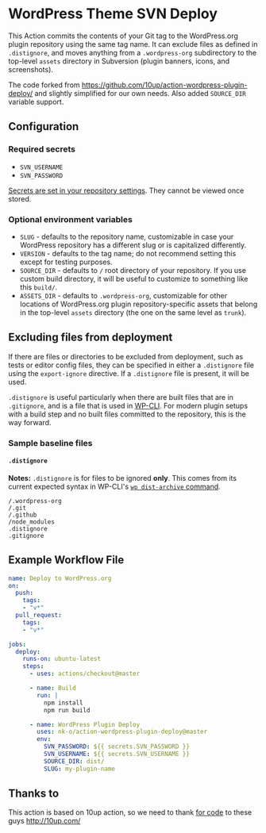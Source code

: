 # WordPress Theme SVN Deploy

This Action commits the contents of your Git tag to the WordPress.org plugin repository using the same tag name. It can exclude files as defined in `.distignore`, and moves anything from a `.wordpress-org` subdirectory to the top-level `assets` directory in Subversion (plugin banners, icons, and screenshots).

The code forked from <https://github.com/10up/action-wordpress-plugin-deploy/> and slightly simplified for our own needs. Also added `SOURCE_DIR` variable support.

## Configuration

### Required secrets

* `SVN_USERNAME`
* `SVN_PASSWORD`

[Secrets are set in your repository settings](https://help.github.com/en/actions/automating-your-workflow-with-github-actions/creating-and-using-encrypted-secrets). They cannot be viewed once stored.

### Optional environment variables

* `SLUG` - defaults to the repository name, customizable in case your WordPress repository has a different slug or is capitalized differently.
* `VERSION` - defaults to the tag name; do not recommend setting this except for testing purposes.
* `SOURCE_DIR` - defaults to `/` root directory of your repository. If you use custom build directory, it will be useful to customize to something like this `build/`.
* `ASSETS_DIR` - defaults to `.wordpress-org`, customizable for other locations of WordPress.org plugin repository-specific assets that belong in the top-level `assets` directory (the one on the same level as `trunk`).

## Excluding files from deployment

If there are files or directories to be excluded from deployment, such as tests or editor config files, they can be specified in either a `.distignore` file using the `export-ignore` directive. If a `.distignore` file is present, it will be used.

`.distignore` is useful particularly when there are built files that are in `.gitignore`, and is a file that is used in [WP-CLI](https://wp-cli.org/). For modern plugin setups with a build step and no built files committed to the repository, this is the way forward.

### Sample baseline files

#### `.distignore`

**Notes:** `.distignore` is for files to be ignored **only**. This comes from its current expected syntax in WP-CLI's [`wp dist-archive` command](https://github.com/wp-cli/dist-archive-command/).

```
/.wordpress-org
/.git
/.github
/node_modules
.distignore
.gitignore
```

## Example Workflow File

```yml
name: Deploy to WordPress.org
on:
  push:
    tags:
    - "v*"
  pull_request:
    tags:
    - "v*"

jobs:
  deploy:
    runs-on: ubuntu-latest
    steps:
      - uses: actions/checkout@master

      - name: Build
        run: |
          npm install
          npm run build

      - name: WordPress Plugin Deploy
        uses: nk-o/action-wordpress-plugin-deploy@master
        env:
          SVN_PASSWORD: ${{ secrets.SVN_PASSWORD }}
          SVN_USERNAME: ${{ secrets.SVN_USERNAME }}
          SOURCE_DIR: dist/
          SLUG: my-plugin-name
```

## Thanks to

This action is based on 10up action, so we need to thank [for code](https://github.com/10up/action-wordpress-plugin-deploy/) to these guys <http://10up.com/>
